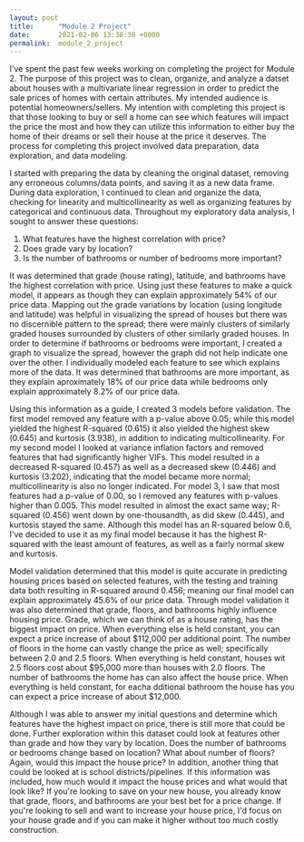 ```yaml
---
layout: post
title:      "Module 2 Project"
date:       2021-02-06 13:38:30 +0000
permalink:  module_2_project
---
```



I've spent the past few weeks working on completing the project for Module 2. The purpose of this project was to clean, organize, and analyze a datset about houses with a multivariate linear regression in order to predict the sale prices of homes with certain attributes. My intended audience is potential homeowners/sellers. My intention with completing this project is that those looking to buy or sell a home can see which features will impact the price the most and how they can utilize this information to either buy the home of their dreams or sell their house at the price it deserves. The process for completing this project involved data preparation, data exploration, and data modeling.

I started with preparing the data by cleaning the original dataset, removing any erroneous columns/data points, and saving it as a new data frame. During data exploration, I continued to clean and organize the data, checking for linearity and multicollinearity as well as organizing features by categorical and continuous data. Throughout my exploratory data analysis, I sought to answer these questions:
1. What features have the highest correlation with price?
2. Does grade vary by location?
3. Is the number of bathrooms or number of bedrooms more important?

It was determined that grade (house rating), latitude, and bathrooms have the highest correlation with price. Using just these features to make a quick model, it appears as though they can explain approximately 54% of our price data. Mapping out the grade variations by location (using longitude and latitude) was helpful in visualizing the spread of houses but there was no discernible pattern to the spread; there were mainly clusters of similarly graded houses surrounded by clusters of other similarly graded houses. In order to determine if bathrooms or bedrooms were important, I created a graph to visualize the spread, however the graph did not help indicate one over the other. I individually modeled each feature to see which explains more of the data. It was determined that bathrooms are more important, as they explain aproximately 18% of our price data while bedrooms only explain approximately 8.2% of our price data.

Using this information as a guide, I created 3 models before validation. The first model removed any feature with a p-value above 0.05; while this model yielded the highest R-squared (0.615) it also yielded the highest skew (0.645) and kurtosis (3.938), in addition to indicating multicollinearity. For my second model I looked at variance inflation factors and removed features that had significantly higher VIFs. This model resulted in a decreased R-squared (0.457) as well as a decreased skew (0.446) and kurtosis (3.202), indicating that the model became more normal; multicollinearity is also no longer indicated. For model 3, I saw that most features had a p-value of 0.00, so I removed any features with p-values higher than 0.005. This model resulted in almost the exact same way; R-squared (0.456) went down by one-thousandth, as did skew (0.445), and kurtosis stayed the same. Although this model has an R-squared below 0.6, I've decided to use it as my final model because it has the highest R-squared with the least amount of features, as well as a fairly normal skew and kurtosis.

Model validation determined that this model is quite accurate in predicting housing prices based on selected features, with the testing and training data both resulting in R-squared around 0.456; meaning our final model can explain approximately 45.6% of our price data. Through model validation it was also determined that grade, floors, and bathrooms highly influence housing price. Grade, which we can think of as a house rating, has the biggest impact on price. When everything else is held constant, you can expect a price increase of about $112,000 per additional point. The number of floors in the home can vastly change the price as well; specifically between 2.0 and 2.5 floors. When everything is held constant, houses wit 2.5 floors cost about $95,000 more than houses with 2.0 floors. The number of bathrooms the home has can also affect the house price. When everything is held constant, for eacha dditional bathroom the house has you can expect a price increase of about $12,000.

Although I was able to answer my initial questions and determine which features have the highest impact on price, there is still more that could be done. Further exploration within this dataset could look at features other than grade and how they vary by location. Does the number of bathrooms or bedrooms change based on location? What about number of floors? Again, would this impact the house price? In addition, another thing that could be looked at is school districts/pipelines. If this information was included, how much would it impact the house prices and what would that look like? If you're looking to save on your new house, you already know that grade, floors, and bathrooms are your best bet for a price change. If you're looking to sell and want to increase your house price, I'd focus on your house grade and if you can make it higher without too much costly construction.
